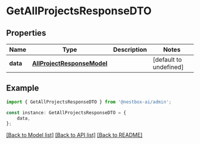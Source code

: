 # GetAllProjectsResponseDTO


## Properties

Name | Type | Description | Notes
------------ | ------------- | ------------- | -------------
**data** | [**AllProjectResponseModel**](AllProjectResponseModel.md) |  | [default to undefined]

## Example

```typescript
import { GetAllProjectsResponseDTO } from '@nestbox-ai/admin';

const instance: GetAllProjectsResponseDTO = {
    data,
};
```

[[Back to Model list]](../README.md#documentation-for-models) [[Back to API list]](../README.md#documentation-for-api-endpoints) [[Back to README]](../README.md)
